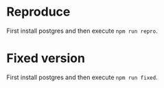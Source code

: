 # Reproduce
First install postgres and then execute `npm run repro`.

# Fixed version
First install postgres and then execute `npm run fixed`.
